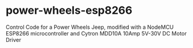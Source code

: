 # power-wheels-esp8266
Control Code for a Power Wheels Jeep, modified with a NodeMCU ESP8266 microcontroller and Cytron MDD10A 10Amp 5V-30V DC Motor Driver 
